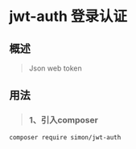 # jwt-auth 登录认证
## 概述
>Json web token

## 用法

> ### 1、引入composer

```
composer require simon/jwt-auth
```

